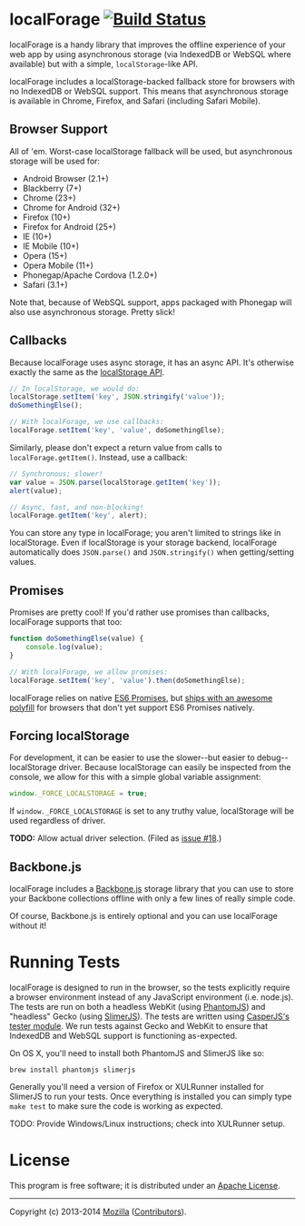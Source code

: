 # localForage [![Build Status](https://secure.travis-ci.org/mozilla/localForage.png?branch=master)](http://travis-ci.org/mozilla/localForage) #

localForage is a handy library that improves the offline experience of your web
app by using asynchronous storage (via IndexedDB or WebSQL where available) but
with a simple, `localStorage`-like API.

localForage includes a localStorage-backed fallback store for browsers with no
IndexedDB or WebSQL support. This means that asynchronous storage is available
in Chrome, Firefox, and Safari (including Safari Mobile).

## Browser Support ##

All of 'em. Worst-case localStorage fallback will be used, but asynchronous
storage will be used for:

* Android Browser (2.1+)
* Blackberry (7+)
* Chrome (23+)
* Chrome for Android (32+)
* Firefox (10+)
* Firefox for Android (25+)
* IE (10+)
* IE Mobile (10+)
* Opera (15+)
* Opera Mobile (11+)
* Phonegap/Apache Cordova (1.2.0+)
* Safari (3.1+)

Note that, because of WebSQL support, apps packaged with Phonegap will also
use asynchronous storage. Pretty slick!

## Callbacks ##

Because localForage uses async storage, it has an async API. It's otherwise
exactly the same as the
[localStorage API](https://hacks.mozilla.org/2009/06/localstorage/).

```javascript
// In localStorage, we would do:
localStorage.setItem('key', JSON.stringify('value'));
doSomethingElse();

// With localForage, we use callbacks:
localForage.setItem('key', 'value', doSomethingElse);
```

Similarly, please don't expect a return value from calls to
`localForage.getItem()`. Instead, use a callback:

```javascript
// Synchronous; slower!
var value = JSON.parse(localStorage.getItem('key'));
alert(value);

// Async, fast, and non-blocking!
localForage.getItem('key', alert);
```

You can store any type in localForage; you aren't limited to strings like in
localStorage. Even if localStorage is your storage backend, localForage
automatically does `JSON.parse()` and `JSON.stringify()` when getting/setting
values.

## Promises ##

Promises are pretty cool! If you'd rather use promises than callbacks,
localForage supports that too:

```javascript
function doSomethingElse(value) {
    console.log(value);
}

// With localForage, we allow promises:
localForage.setItem('key', 'value').then(doSomethingElse);
```

localForage relies on native [ES6 Promises](http://www.promisejs.org/), but
[ships with an awesome polyfill](https://github.com/jakearchibald/ES6-Promises)
for browsers that don't yet support ES6 Promises natively.

## Forcing localStorage ##

For development, it can be easier to use the
slower--but easier to debug--localStorage driver. Because localStorage can
easily be inspected from the console, we allow for this with a simple global
variable assignment: 
    
```javascript
window._FORCE_LOCALSTORAGE = true;
```

If `window._FORCE_LOCALSTORAGE` is set to any truthy value, localStorage will
be used regardless of driver.

**TODO:** Allow actual driver selection. (Filed as
[issue #18](https://github.com/mozilla/localForage/issues/18).)

## Backbone.js ##

localForage includes a [Backbone.js](http://backbonejs.org/) storage library
that you can use to store your Backbone collections offline with only a few
lines of really simple code.

Of course, Backbone.js is entirely optional and you can use localForage
without it!

# Running Tests #

localForage is designed to run in the browser, so the tests explicitly require
a browser environment instead of any JavaScript environment (i.e. node.js).
The tests are run on both a headless WebKit (using
[PhantomJS](http://phantomjs.org)) and "headless" Gecko (using
[SlimerJS](http://slimerjs.org/)). The tests are written using
[CasperJS's tester module](http://docs.casperjs.org/en/latest/modules/tester.html).
We run tests against Gecko and WebKit to ensure that IndexedDB and WebSQL
support is functioning as-expected.

On OS X, you'll need to install both PhantomJS and SlimerJS like so:

```shell
brew install phantomjs slimerjs
```

Generally you'll need a version of Firefox or XULRunner installed for SlimerJS
to run your tests. Once everything is installed you can simply type `make test`
to make sure the code is working as expected.

TODO: Provide Windows/Linux instructions; check into XULRunner setup.

# License #

This program is free software; it is distributed under an
[Apache License](http://github.com/mozilla/localForage/blob/master/LICENSE).

---

Copyright (c) 2013-2014 [Mozilla](https://mozilla.org)
([Contributors](https://github.com/mozilla/localForage/graphs/contributors)).

